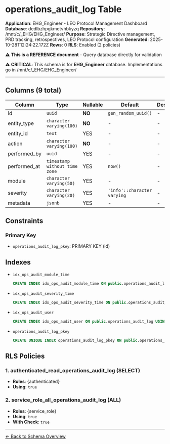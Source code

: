 # operations_audit_log Table

**Application**: EHG_Engineer - LEO Protocol Management Dashboard
**Database**: dedlbzhpgkmetvhbkyzq
**Repository**: /mnt/c/_EHG/EHG_Engineer/
**Purpose**: Strategic Directive management, PRD tracking, retrospectives, LEO Protocol configuration
**Generated**: 2025-10-28T12:24:22.172Z
**Rows**: 0
**RLS**: Enabled (2 policies)

⚠️ **This is a REFERENCE document** - Query database directly for validation

⚠️ **CRITICAL**: This schema is for **EHG_Engineer** database. Implementations go in /mnt/c/_EHG/EHG_Engineer/

---

## Columns (9 total)

| Column | Type | Nullable | Default | Description |
|--------|------|----------|---------|-------------|
| id | `uuid` | **NO** | `gen_random_uuid()` | - |
| entity_type | `character varying(100)` | **NO** | - | - |
| entity_id | `text` | YES | - | - |
| action | `character varying(100)` | **NO** | - | - |
| performed_by | `uuid` | YES | - | - |
| performed_at | `timestamp without time zone` | YES | `now()` | - |
| module | `character varying(50)` | YES | - | - |
| severity | `character varying(20)` | YES | `'info'::character varying` | - |
| metadata | `jsonb` | YES | - | - |

## Constraints

### Primary Key
- `operations_audit_log_pkey`: PRIMARY KEY (id)

## Indexes

- `idx_ops_audit_module_time`
  ```sql
  CREATE INDEX idx_ops_audit_module_time ON public.operations_audit_log USING btree (module, performed_at DESC)
  ```
- `idx_ops_audit_severity_time`
  ```sql
  CREATE INDEX idx_ops_audit_severity_time ON public.operations_audit_log USING btree (severity, performed_at DESC) WHERE ((severity)::text = ANY ((ARRAY['warning'::character varying, 'error'::character varying, 'critical'::character varying])::text[]))
  ```
- `idx_ops_audit_user`
  ```sql
  CREATE INDEX idx_ops_audit_user ON public.operations_audit_log USING btree (performed_by)
  ```
- `operations_audit_log_pkey`
  ```sql
  CREATE UNIQUE INDEX operations_audit_log_pkey ON public.operations_audit_log USING btree (id)
  ```

## RLS Policies

### 1. authenticated_read_operations_audit_log (SELECT)

- **Roles**: {authenticated}
- **Using**: `true`

### 2. service_role_all_operations_audit_log (ALL)

- **Roles**: {service_role}
- **Using**: `true`
- **With Check**: `true`

---

[← Back to Schema Overview](../database-schema-overview.md)
